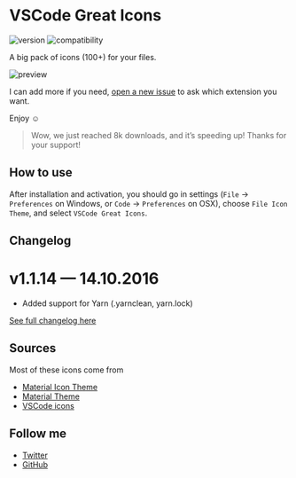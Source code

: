 # VSCode Great Icons

![version](https://img.shields.io/badge/version-1.1.17-brightgreen.svg?style=flat-square) ![compatibility](https://img.shields.io/badge/compatible-1.5.0+-brightgreen.svg?style=flat-square)

A big pack of icons (100+) for your files.

![preview](https://images.emmanuelbeziat.com/demo_vscode_-_Visual_Studio_Code-dy8gb-aplyj.jpg)

I can add more if you need, [open a new issue](https://github.com/EmmanuelBeziat/vscode-great-icons/issues) to ask which extension you want.

Enjoy ☺

> Wow, we just reached 8k downloads, and it’s speeding up! Thanks for your support!

## How to use

After installation and activation, you should go in settings (`File` → `Preferences` on Windows, or `Code` → `Preferences` on OSX), choose `File Icon Theme`, and select `VSCode Great Icons`.

## Changelog

# v1.1.14 — 14.10.2016
- Added support for Yarn (.yarnclean, yarn.lock)

[See full changelog here](https://github.com/EmmanuelBeziat/vscode-great-icons/blob/master/CHANGELOG.md)

## Sources

Most of these icons come from
* [Material Icon Theme](https://github.com/PKief/vscode-extension-material-icon-theme)
* [Material Theme](https://github.com/equinusocio/material-theme)
* [VSCode icons](https://github.com/robertohuertasm/vscode-icons)

## Follow me

* [Twitter](https://twitter.com/EmmanuelBeziat)
* [GitHub](https://github.com/EmmanuelBEziat)